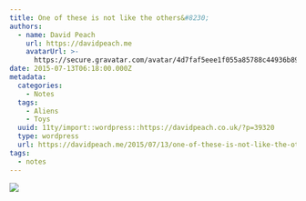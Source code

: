 ```yaml
---
title: One of these is not like the others&#8230;
authors:
  - name: David Peach
    url: https://davidpeach.me
    avatarUrl: >-
      https://secure.gravatar.com/avatar/4d7faf5eee1f055a85788c44936b8995eaab6dfb004e7854ec747ccb272e91ee?s=96&d=mm&r=g
date: 2015-07-13T06:18:00.000Z
metadata:
  categories:
    - Notes
  tags:
    - Aliens
    - Toys
  uuid: 11ty/import::wordpress::https://davidpeach.co.uk/?p=39320
  type: wordpress
  url: https://davidpeach.me/2015/07/13/one-of-these-is-not-like-the-others/
tags:
  - notes
---
```

[![](/assets/One-of-these-scaled-uLCE6vkLNWFv.jpeg)](/assets/One-of-these-scaled-uLCE6vkLNWFv.jpeg)